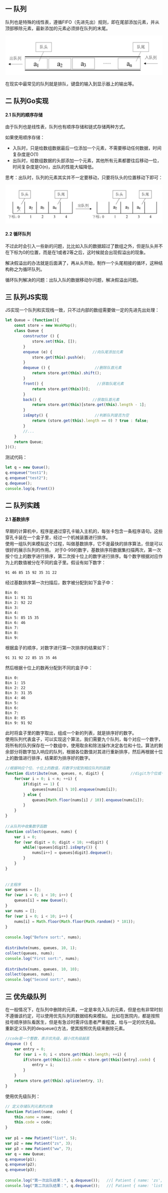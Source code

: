 ## 一 队列

队列也是特殊的线性表，遵循FIFO（先进先出）规则，即在尾部添加元素，并从顶部移除元素，最新添加的元素必须排在队列的末尾。  

![](../images/Algorithm/queue-1.png)

在现实中最常见的队列就是排队，键盘的输入到显示器上的输出等。  

## 二 队列Go实现

#### 2.1 队列的顺序存储

由于队列也是线性表，队列也有顺序存储和链式存储两种方式。  

如果使用顺序存储：
- 入队时，只是给数组数据最后一位添加一个元素，不需要移动任何数据，时间复杂度是O(1)
- 出队时，给数组数据的头部添加一个元素，其他所有元素都要往后移动一位，时间复杂度是O(n)，出队的性能大幅降低。  

思考：出队时，队列的元素其实并不一定要移动，只要将队头的位置移动下即可：  

![](../images/Algorithm/queue-2.png)  

#### 2.2 循环队列

不过此时会引入一些新的问题，比比如入队的数据超过了数组之外，但是队头并不在下标为0的位置，而是在1或者2等之后，这时候就会出现假溢出的现象。  

解决假溢出的办法就是后面满了，再从头开始，制作一个头尾相接的循环，这种结构称之为循环队列。 

循环队列解决的问题：出队入队的数据移动尔问题，解决假溢出问题。

## 三 队列JS实现 

JS实现一个队列和实现栈一致，只不过内部的数组需要做一定的先进先出处理：
```javascript
let Queue = (function(){
    const store = new WeakMap();
    class Queue {
        constructor () {
            store.set(this, []);
        }
        enqueue (e) {                  //向队尾添加元素
            store.get(this).push(e);
        }
        dequeue () {                    //删除队首元素
            return store.get(this).shift();
        }
        front() {                        //获取队尾元素
            return store.get(this)[0];
        }
        back() {                       //获取队首元素
            return store.get(this)[store.get(this).length - 1];
        }
        isEmpty() {                     //判断队列是否为空
            return (store.get(this).length == 0) ? true : false;
        }
        //...
    }
    return Queue;
})();
```
测试代码：
```js
let q = new Queue();
q.enqueue("test1");
q.enqueue("test2");
q.dequeue();
console.log(q.front())
```

## 二 队列实践
#### 2.1 基数排序
早期的计算机中，程序是通过穿孔卡输入主机的，每张卡包含一条程序语句。这些穿孔卡装在一个盒子里，经过一个机械装置进行排序。  
使用一组队列来模拟这个过程，叫做基数排序，它不是最快的排序算法，但是可以很好的展示队列的作用。
对于0-99的数字，基数排序将数据集扫描两次，第一次按个位上的数字进行排序，第二次按十位上的数字进行排序。每个数字根据对应作为上的数值被分在不同的盒子里。假设有如下数字：
```
91 46 85 15 92 35 31 22
```
经过基数排序第一次扫描后，数字被分配到如下盒子中：
```
Bin 0:
Bin 1: 91 31
Bin 2: 92 22
Bin 3:
Bin 4:
Bin 5: 85 15 35
Bin 6: 46
Bin 7:
Bin 8:
Bin 9:
```
根据盒子的顺序，对数字进行第一次排序的结果如下：
```
91 31 92 22 85 15 35 46
```
然后根据十位上的数再分配到不同的盒子中：
```
Bin 0:
Bin 1: 15
Bin 2: 22
Bin 3: 31 35
Bin 4: 46
Bin 5: 
Bin 6: 
Bin 7:
Bin 8: 85
Bin 9: 91 92
```
此时将盒子里的数字取出，组成一个新的列表，就是排序好的数字。  
使用队列代表盒子，可以实现这个算法，我们需要九个队列，每个对应一个数字，将所有的队列保存在一个数组中，使用取余和除法操作决定各位和十位。算法的剩余部分将数字加入响应的队列，根据各位数值对其进行重新排序，然后再根据十位上的数值进行排序，结果即为排序好的数字。
```js
//根据响应个位、十位上的数值，将数字分配到相应队列的函数
function distribute(num, queues, n, digit) {            //digit为个位或十位上的值
    for(var i = 0; i < n; ++i) {
        if(digit == 1) {
            queues[nums[i] % 10].enqueue(nums[i]);
        } else {
            queues[Math.floor(nums[i] / 10)].enqueue(nums[i]);
        }
    }
}

//从队列中收集数字函数
function collect(queues, nums) {
    var i = 0;
    for (var digit = 0; digit < 10; ++digit) {
        while(!queues[digit].isEmpty()) {
            nums[i++] = queues[digit].dequeue();
        }
    }
}


//主程序
var queues = [];
for (var i = 0; i < 10; i++) {
    queues[i] = new Queue();
}
var nums = [];
for (var i = 0; i < 10; i++) {
    nums[i] = Math.floor(Math.floor(Math.random() * 101));
}

console.log("Before sort:", nums);

distribute(nums, queues, 10, 1);
collect(queues, nums);
console.log("First sort:", nums);

distribute(nums, queues, 10, 10);
collect(queues, nums);
console.log("Second sort:", nums);
```
## 三 优先级队列
在一般情况下，在队列中删除的元素，一定是率先入队的元素，但是也有非常时刻不遵循该约定，可以使用优先队列的数据结构来模拟。
比如在医院内，都是按照挂号顺序排队看医生，但是有急诊时需评估患者严重程度，给与一定的优先级。
重新定义队列的dequeue()方法，使其按照优先级来删除元素。
```js
//code是一个整数，表示优先级，越小优先级越高
dequeue () {                   
    var entry = 0;
    for (var i = 0; i < store.get(this).length; ++i) {
        if(store.get(this)[i].code < store.get(this)[entry].code) {
            entry = i;
        }
    }
    return store.get(this).splice(entry, 1);
}
```
使用优先级队列：
```js
// 定义存储队列元素的对象
function Patient(name, code) {
    this.name = name;
    this.code = code;  
}

var p1 = new Patient("list", 5);
var p2 = new Patient("zs", 3);
var p3 = new Patient("ww", 7);
var q = new Queue;
q.enqueue(p1);
q.enqueue(p2);
q.enqueue(p3);

console.log("第一次出队结果：", q.dequeue());   //[ Patient { name: 'zs', code: 3 } ]
console.log("第二次出队结果：", q.dequeue());   //[ Patient { name: 'list', code: 5 } ]
```

